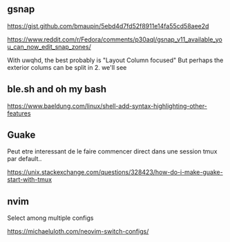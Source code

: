 ## gsnap

https://gist.github.com/bmaupin/5ebd4d7fd52f8911e14fa55cd58aee2d

https://www.reddit.com/r/Fedora/comments/p30aql/gsnap_v11_available_you_can_now_edit_snap_zones/

With uwqhd, the best probably is "Layout Column focused"
But perhaps the exterior colums can be split in 2. we'll see 


## ble.sh and oh my bash

https://www.baeldung.com/linux/shell-add-syntax-highlighting-other-features


## Guake
Peut etre interessant de le faire commencer direct dans une session tmux par default..

https://unix.stackexchange.com/questions/328423/how-do-i-make-guake-start-with-tmux


## nvim
Select among multiple configs 

https://michaeluloth.com/neovim-switch-configs/

